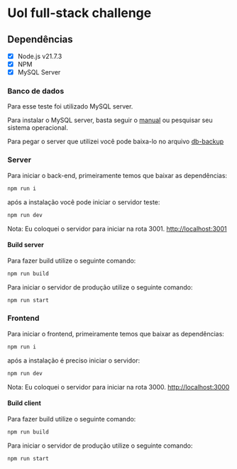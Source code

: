 # Uol full-stack challenge

## Dependências

- [x] Node.js v21.7.3
- [x] NPM
- [x] MySQL Server

### Banco de dados

Para esse teste foi utilizado MySQL server.

Para instalar o MySQL server, basta seguir o [manual](https://dev.mysql.com/downloads/installer/) ou pesquisar seu sistema operacional.

Para pegar o server que utilizei você pode baixa-lo no arquivo [db-backup](db-backup.zip)

### Server

Para iniciar o back-end, primeiramente temos que baixar as dependências:

```bash
npm run i
```

após a instalação você pode iniciar o servidor teste:

```bash
npm run dev
```

Nota: Eu coloquei o servidor para iniciar na rota 3001. <http://localhost:3001>

#### Build server

Para fazer build utilize o seguinte comando:

```bash
npm run build
```

Para iniciar o servidor de produção utilize o seguinte comando:

```bash
npm run start
```

### Frontend

Para iniciar o frontend, primeiramente temos que baixar as dependências:

```bash
npm run i
```

após a instalação é preciso iniciar o servidor:

```bash
npm run dev
```

Nota: Eu coloquei o servidor para iniciar na rota 3000. <http://localhost:3000>

#### Build client

Para fazer build utilize o seguinte comando:

```bash
npm run build
```

Para iniciar o servidor de produção utilize o seguinte comando:

```bash
npm run start
```
